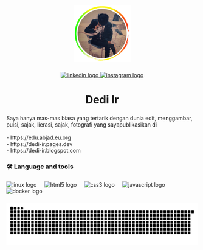 <div align="center">
  <img height="150" src="images/Dedi-Ir.webp"  />
</div>

###

<div align="center">
  <a href="https://www.linkedin.com/in/dedi-ir/" target="_blank">
    <img src="https://img.shields.io/static/v1?message=LinkedIn&logo=linkedin&label=&color=0077B5&logoColor=white&labelColor=&style=for-the-badge" height="25" alt="linkedin logo"  />
  </a>
  <a href="https://www.instagram.com/ded.dedii/#" target="_blank">
    <img src="https://img.shields.io/static/v1?message=Instagram&logo=instagram&label=&color=0077B5&logoColor=white&labelColor=&style=for-the-badge" height="25" alt="instagram logo"  />
  </a>
</div>

###

<h1 align="center">Dedi Ir</h1>

###

<p align="left">Saya hanya mas-mas biasa yang tertarik dengan dunia edit, menggambar, puisi, sajak, lierasi, sajak, fotografi yang sayapublikasikan di<br><br>- https://edu.abjad.eu.org<br>- https://dedi-ir.pages.dev<br>- https://dedi-ir.blogspot.com</p>

###

<h3 align="left">🛠 Language and tools</h3>

###

<div align="left">
  <img src="https://cdn.jsdelivr.net/gh/devicons/devicon/icons/linux/linux-original.svg" height="40" alt="linux logo"  />
  <img width="12" />
  <img src="https://skillicons.dev/icons?i=html" height="40" alt="html5 logo"  />
  <img width="12" />
  <img src="https://skillicons.dev/icons?i=css" height="40" alt="css3 logo"  />
  <img width="12" />
  <img src="https://skillicons.dev/icons?i=js" height="40" alt="javascript logo"  />
  <img width="12" />
  <img src="https://cdn.jsdelivr.net/gh/devicons/devicon/icons/docker/docker-plain-wordmark.svg" height="40" alt="docker logo"  />
</div>

###

<p align="left"></p>

###

<img src="https://raw.githubusercontent.com/ded23579/ded23579/output/snake.svg" alt="Snake animation" />

###
